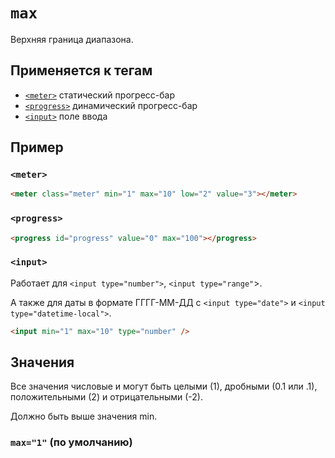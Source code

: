 # `max`

Верхняя граница диапазона.

## Применяется к тегам

- [`<meter>`](../../TAGS/UI/meter.md) статический прогресс-бар
- [`<progress>`](../../TAGS/UI/progress.md) динамический прогресс-бар
- [`<input>`](../../TAGS/FORM/input.md) поле ввода

## Пример

### `<meter>`

```html
<meter class="meter" min="1" max="10" low="2" value="3"></meter>
```

### `<progress>`

```html
<progress id="progress" value="0" max="100"></progress>
```

### `<input>`

Работает для `<input type="number">`, `<input type="range"`>.

А также для даты в формате ГГГГ-ММ-ДД с `<input type="date">` и `<input type="datetime-local">`.

```html
<input min="1" max="10" type="number" />
```

## Значения

Все значения числовые и могут быть целыми (1), дробными (0.1 или .1), положительными (2) и отрицательными (-2).

Должно быть выше значения min.

### `max="1"` (по умолчанию)
